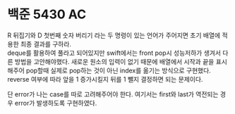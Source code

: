 # 백준 5430 AC
R 뒤집기와 D 첫번째 숫자 버리기 라는 두 명령이 있는 언어가 주어지면 초기 배열에 적용한 최종 결과를 구하라.  
deque를 활용하여 풀라고 되어있지만 swift에서는 front pop시 성능저하가 생겨서 다른 방법을 고안해야했다. 새로운 원소의 입력이 없기 때문에 배열에서 시작과 끝을 표시해주어 pop할때 실제로 pop하는 것이 아닌 index를 옮기는 방식으로 구현했다. reverse 여부에 따라 앞을 1 증가시킬지 뒤를 1 뺄지 결정하면 되는 문제이다.  
  
단 error가 나는 case를 따로 고려해주어야 한다. 여기서는 first와 last가 역전되는 경우 error가 발생하도록 구현하였다.  
